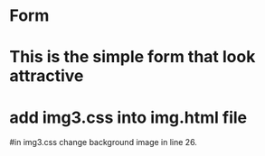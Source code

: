 # Form
# This is the simple form that look attractive
# add img3.css into img.html file
#in img3.css change background image in line 26.
